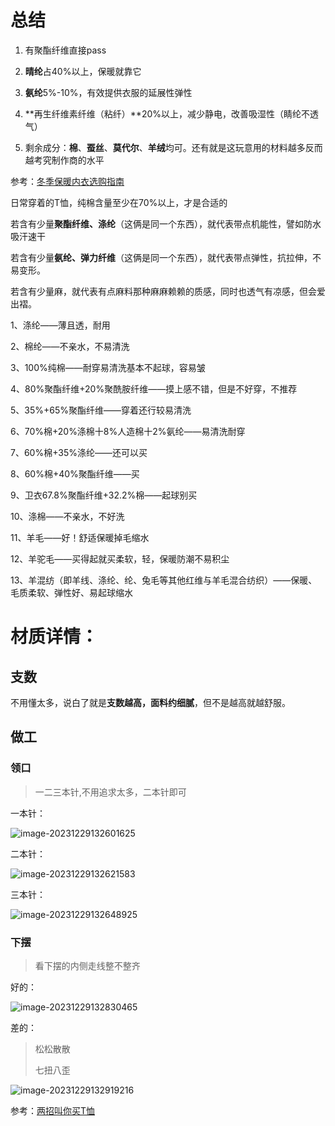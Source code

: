 # 总结 

1. 有聚酯纤维直接pass

2. **晴纶**占40%以上，保暖就靠它

3. **氨纶**5%-10%，有效提供衣服的延展性弹性

4. **再生纤维素纤维（粘纤）**20%以上，减少静电，改善吸湿性（睛纶不透气）

5. 剩余成分：**棉**、**蚕丝**、**莫代尔**、**羊绒**均可。还有就是这玩意用的材料越多反而越考究制作商的水平

参考：[冬季保暖内衣选购指南](https://www.coolapk.com/feed/52173795?shareKey=NWY0OThlYTI5Y2ZiNjU4ZTUzZjE~&shareUid=21985332&shareFrom=com.coolapk.market_13.4.1)

日常穿着的T恤，纯棉含量至少在70%以上，才是合适的

若含有少量**聚酯纤维、涤纶**（这俩是同一个东西），就代表带点机能性，譬如防水吸汗速干

若含有少量**氨纶、弹力纤维**（这俩是同一个东西），就代表带点弹性，抗拉伸，不易变形。

若含有少量麻，就代表有点麻料那种麻麻赖赖的质感，同时也透气有凉感，但会爱出褶。



1、涤纶——薄且透，耐用

2、棉纶——不亲水，不易清洗

3、100%纯棉——耐穿易清洗基本不起球，容易皱

4、80%聚酯纤维+20%聚酰胺纤维——摸上感不错，但是不好穿，不推荐

5、35%+65%聚酯纤维——穿着还行较易清洗

6、70%棉+20%涤棉十8%人造棉十2%氨纶——易清洗耐穿

7、60%棉+35%涤纶——还可以买

8、60%棉+40%聚酯纤维——买

9、卫衣67.8%聚酯纤维+32.2%棉——起球别买

10、涤棉——不亲水，不好洗

11、羊毛——好！舒适保暖掉毛缩水

12、羊驼毛——买得起就买柔软，轻，保暖防潮不易积尘

13、羊混纺（即羊线、涤纶、纶、兔毛等其他红维与羊毛混合纺织）——保暖、毛质柔软、弹性好、易起球缩水



# 材质详情：



## 支数

不用懂太多，说白了就是**支数越高，面料约细腻**，但不是越高就越舒服。





## 做工

### 领口

> 一二三本针,不用追求太多，二本针即可

一本针：

![image-20231229132601625](./assets/image-20231229132601625.png)

二本针：

![image-20231229132621583](./assets/image-20231229132621583.png)

三本针：

![image-20231229132648925](./assets/image-20231229132648925.png)





### 下摆

> 看下摆的内侧走线整不整齐



好的：

![image-20231229132830465](./assets/image-20231229132830465.png)

差的：

> 松松散散 
>
> 七扭八歪 

![image-20231229132919216](./assets/image-20231229132919216.png)

参考：[两招叫你买T恤](https://www.coolapk.com/feed/35618586?shareKey=MzI1MzhiYmI2Yjc2NjU4ZTU3NDQ~&shareUid=21985332&shareFrom=com.coolapk.market_13.4.1)

